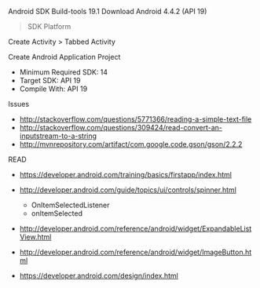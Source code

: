 Android SDK Build-tools 19.1
Download Android 4.4.2 (API 19)
> SDK Platform

Create Activity > Tabbed Activity


Create Android Application Project
- Minimum Required SDK: 14
- Target SDK: API 19
- Compile With: API 19


Issues
- http://stackoverflow.com/questions/5771366/reading-a-simple-text-file
- http://stackoverflow.com/questions/309424/read-convert-an-inputstream-to-a-string
- http://mvnrepository.com/artifact/com.google.code.gson/gson/2.2.2


READ
- https://developer.android.com/training/basics/firstapp/index.html
- http://developer.android.com/guide/topics/ui/controls/spinner.html
    - OnItemSelectedListener
    - onItemSelected

- http://developer.android.com/reference/android/widget/ExpandableListView.html
- http://developer.android.com/reference/android/widget/ImageButton.html
- https://developer.android.com/design/index.html
